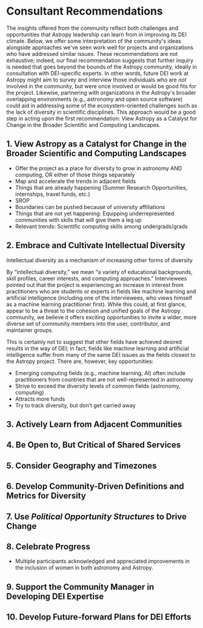 # Consultant Recommendations

The insights offered from the community reflect both challenges and opportunities that Astropy leadership can learn from in improving its DEI climate. Below, we offer some interpretation of the community's ideas alongside approaches we've seen work well for projects and organizations who have addressed similar issues. These recommendations are not exhaustive; indeed, our final recommendation suggests that further inquiry is needed that goes beyond the bounds of the Astropy community, ideally in consultation with DEI-specific experts. In other words, future DEI work at Astropy might aim to survey and interview those individuals who are _not_ involved in the community, but were once involved or would be good fits for the project. Likewise, partnering with organizations in the Astropy's broader overlapping environments (e.g., astronomy and open source software) could aid in addressing some of the ecosystem-oriented challenges such as the lack of diversity in scientific disciplines. This approach would be a good step in acting upon the first recommendation: View Astropy as a Catalyst for Change in the Broader Scientific and Computing Landscapes.

## 1. View Astropy as a Catalyst for Change in the Broader Scientific and Computing Landscapes

- Offer the project as a place for diversity to grow in astronomy AND computing, OR either of those things separately
- Map and accelerate the trends in adjacent fields
- Things that are already happening (Summer Research Opportunities, internships, travel funds, etc.)
- SROP
- Boundaries can be pushed because of university affiliations
- Things that are not yet happening: Equipping underrepresented communities with skills that will give them a leg up
- Relevant trends: Scientific computing skills among undergrads/grads

## 2. Embrace and Cultivate Intellectual Diversity

Intellectual diversity as a mechanism of increasing other forms of diversity

By “intellectual diversity,” we mean “a variety of educational backgrounds, skill profiles, career interests, and computing approaches.” Interviewees pointed out that the project is experiencing an increase in interest from practitioners who are students or experts in fields like machine learning and artificial intelligence (including one of the interviewees, who views himself as a machine learning practitioner first). While this could, at first glance, appear to be a threat to the cohesion and unified goals of the Astropy community, we believe it offers exciting opportunities to invite a wider, more diverse set of community members into the user, contributor, and maintainer groups. 

This is certainly not to suggest that other fields have achieved desired results in the way of DEI; in fact, fields like machine learning and artificial intelligence suffer from many of the same DEI issues as the fields closest to the Astropy project. There are, however, key opportunities:
- Emerging computing fields (e.g., machine learning, AI) often include practitioners from countries that are not well-represented in astronomy 
- Strive to exceed the diversity levels of common fields (astronomy, computing)
- Attracts more funds
- Try to track diversity, but don’t get carried away
 

## 3. Actively Learn from Adjacent Communities

## 4. Be Open to, But Critical of Shared Services

## 5. Consider Geography and Timezones

## 6. Develop Community-Driven Definitions and Metrics for Diversity

## 7. Use _Political Opportunity Structures_ to Drive Change

## 8. Celebrate Progress

- Multiple participants acknowledged and appreciated improvements in the inclusion of women in both astronomy and Astropy. 

## 9. Support the Community Manager in Developing DEI Expertise

## 10. Develop Future-forward Plans for DEI Efforts
